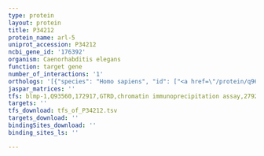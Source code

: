 ```yaml
---
type: protein
layout: protein
title: P34212
protein_name: arl-5
uniprot_accession: P34212
ncbi_gene_id: '176392'
organism: Caenorhabditis elegans
function: target gene
number_of_interactions: '1'
orthologs: '[{"species": "Homo sapiens", "id": ["<a href=\"/protein/q96kc2\">Q96KC2</a>", "<a href=\"/protein/q9y689\">Q9Y689</a>"]}, {"species": "Mus musculus", "id": ["<a href=\"/protein/q6p068\">Q6P068</a>", "Q9D4P0", "<a href=\"/protein/q80zu0\">Q80ZU0</a>"]}, {"species": "Rattus norvegicus", "id": ["<a href=\"/protein/d3zes1\">D3ZES1</a>", "<a href=\"/protein/g3v9b1\">G3V9B1</a>", "<a href=\"/protein/p51646\">P51646</a>"]}, {"species": "Drosophila melanogaster", "id": ["<a href=\"/protein/q9vsg8\">Q9VSG8</a>"]}, {"species": "Danio rerio", "id": ["<a href=\"/protein/q6p6e8\">Q6P6E8</a>", "<a href=\"/protein/q6zm32\">Q6ZM32</a>", "Q6DHP0"]}]'
jaspar_matrices: ''
tfs: blmp-1,Q93560,172917,GTRD,chromatin immunoprecipitation assay,27924024%5Buid%5D,No
targets: ''
tfs_download: tfs_of_P34212.tsv
targets_download: ''
bindingSites_download: ''
binding_sites_ls: ''

---
```

